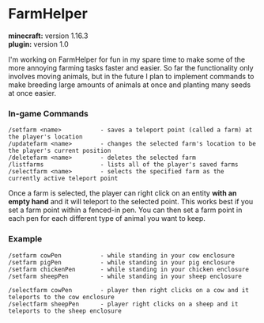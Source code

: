 # FarmHelper

**minecraft:** version 1.16.3 </br>
**plugin:** version 1.0

I'm working on FarmHelper for fun in my spare time to make some of the more annoying farming tasks faster and easier. So far the functionality only involves moving animals, but in the future I plan to implement commands to make breeding large amounts of animals at once and planting many seeds at once easier.

### In-game Commands
```
/setfarm <name>           - saves a teleport point (called a farm) at the player's location
/updatefarm <name>        - changes the selected farm's location to be the player's current position
/deletefarm <name>        - deletes the selected farm
/listfarms                - lists all of the player's saved farms
/selectfarm <name>        - selects the specified farm as the currently active teleport point
```

Once a farm is selected, the player can right click on an entity **with an empty hand** and it will teleport to the selected point. This works best if you set a farm point within a fenced-in pen. You can then set a farm point in each pen for each different type of animal you want to keep.

### Example
```
/setfarm cowPen           - while standing in your cow enclosure
/setfarm pigPen           - while standing in your pig enclosure
/setfarm chickenPen       - while standing in your chicken enclosure
/setfarm sheepPen         - while standing in your sheep enclosure

/selectfarm cowPen        - player then right clicks on a cow and it teleports to the cow enclosure
/selectfarm sheepPen      - player right clicks on a sheep and it teleports to the sheep enclosure
```
